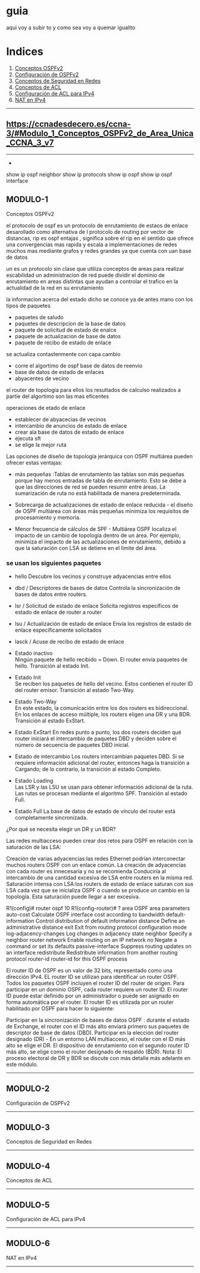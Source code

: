 # guia

aqui voy a subir to y como sea voy a quemar igualito

# Indices

1. [Conceptos OSPFv2](#MODULO-1)
2. [Configuración de OSPFv2](#MODULO-2)
3. [Conceptos de Seguridad en Redes](#MODULO-3)
4. [Conceptos de ACL](#MODULO-4)
5. [Configuración de ACL para IPv4](#MODULO-5)
6. [NAT en IPv4](#MODULO-6)


---
## https://ccnadesdecero.es/ccna-3/#Modulo_1_Conceptos_OSPFv2_de_Area_Unica_CCNA_3_v7
---
+
show ip ospf neighbor
show ip protocols
show ip ospf
show ip ospf interface

## MODULO-1
Conceptos OSPFv2

el protocolo de ospf es un protocolo de enrutamiento de estaos de enlace desarollado como alternativa de l protocolo de routing por vector de distancas, rip es ospf entajas , significa sobre el rip en el sentido que ofrece una convergencias mas rapida y escala a implementaciones de redes muchos mas mediante grafos y redes grandes ya que cuenta con uan base de datos

un es un protocolo sin clase que utiliza conceptos de areas para realizar escabilidad un administracion de red puede dividir el dominio de enrutamiento en areas distintas que ayudan a controlar el trafico en la actualidad de la red en su enrutamiento

la informacion acerca del estado dicho se conoce ya de antes mano con los tipos de paquetes

* paquetes de saludo
* paquetes de descripcion de la base de datos
* paquete de solicitud de estado de enalce
* paquete de actualizacion de base de datos 
* paquete de recibo de estado de enlace

se actualiza contastenmente con capa cambio

* corre el algortimo de ospf base de datos de reenvio
* base de datos de estado de enlaces
* abyacentes de vecino

el router de topologia para ellos los resultados de calculso realizados a partie del algortimo son las mas eficentes

operaciones de etado de enlace

* establecer de abyacecias de vecinos
* intercambio de anuncios de estado de enlace
* crear ala base de datos de estado de enlace
* ejecuta sft
* se elige la mejor ruta

Las opciones de diseño de topología jerárquica con OSPF multiárea pueden ofrecer estas ventajas:

* más pequeñas :Tablas de enrutamiento las tablas son más pequeñas porque hay menos entradas de tabla de enrutamiento. Esto se debe a que las direcciones de red se pueden resumir entre áreas. La sumarización de ruta no está habilitada de manera predeterminada.
  
* Sobrecarga de actualizaciones de estado de enlace reducida - el diseño de OSPF multiárea con áreas más pequeñas minimiza los requisitos de procesamiento y memoria.

* Menor frecuencia de cálculos de SPF - Multiárea OSPF localiza el impacto de un cambio de topología dentro de un área. Por ejemplo, minimiza el impacto de las actualizaciones de enrutamiento, debido a que la saturación con LSA se detiene en el límite del área.

### se usan los siguientes paquetes

* hello
  Descubre los vecinos y construye adyacencias entre ellos
* dbd / Descriptores de bases de datos 
Controla la sincronización de bases de datos entre routers.
* lsr / Solicitud de estado de enlace
Solicita registros específicos de estado de enlace de router a router
* lsu / Actualización de estado de enlace
Envía los registros de estado de enlace específicamente solicitados
* lasck / Acuse de recibo de estado de enlace

* Estado inactivo	
Ningún paquete de hello recibido = Down.
El router envía paquetes de hello.
Transición al estado Init.


* Estado Init	
Se reciben los paquetes de hello del vecino.
Estos contienen el router ID del router emisor.
Transición al estado Two-Way.

* Estado Two-Way	
En este estado, la comunicación entre los dos routers es bidireccional.
En los enlaces de acceso múltiple, los routers eligen una DR y una BDR.
Transición al estado ExStart.

* Estado ExStart	En redes punto a punto, los dos routers deciden qué router iniciará el intercambio de paquetes DBD y deciden sobre el número de secuencia de paquetes DBD inicial.

* Estado de intercambio	
Los routers intercambian paquetes DBD.
Si se requiere información adicional del router, entonces haga la transición a Cargando; de lo contrario, la transición al estado Completo.

* Estado Loading	
Las LSR y las LSU se usan para obtener información adicional de la ruta.
Las rutas se procesan mediante el algoritmo SPF.
Transición al estado Full.

* Estado Full
La base de datos de estado de vínculo del router está completamente sincronizada.

¿Por qué se necesita elegir un DR y un BDR?

Las redes multiacceso pueden crear dos retos para OSPF en relación con la saturación de las LSA:

Creación de varias adyacencias:las redes Ethernet podrían interconectar muchos routers OSPF con un enlace común. La creación de adyacencias con cada router es innecesaria y no se recomienda Conduciría al intercambio de una cantidad excesiva de LSA entre routers en la misma red.
Saturación intensa con LSA:los routers de estado de enlace saturan con sus LSA cada vez que se inicializa OSPF o cuando se produce un cambio en la topología. Esta saturación puede llegar a ser excesiva.

R1(config)# router ospf 10
R1(config-router)# ?
  area                   OSPF area parameters
  auto-cost              Calculate OSPF interface cost according to bandwidth
  default-information    Control distribution of default information
  distance               Define an administrative distance
  exit                   Exit from routing protocol configuration mode
  log-adjacency-changes  Log changes in adjacency state
  neighbor               Specify a neighbor router
  network                Enable routing on an IP network
  no                     Negate a command or set its defaults
  passive-interface      Suppress routing updates on an interface
  redistribute           Redistribute information from another routing protocol
  router-id              router-id for this OSPF process

  El router ID de OSPF es un valor de 32 bits, representado como una dirección IPv4. EL router ID se utilizan para identificar un router OSPF. Todos los paquetes OSPF incluyen el router ID del router de origen. Para participar en un dominio OSPF, cada router requiere un router ID. El router ID puede estar definido por un administrador o puede ser asignado en forma automática por el router. El router ID es utilizada por un router habilitado por OSPF para hacer lo siguiente:

Participar en la sincronización de bases de datos OSPF : durante el estado de Exchange, el router con el ID más alto enviará primero sus paquetes de descriptor de base de datos (DBD).
Participar en la elección del router designado (DR) - En un entorno LAN multiacceso, el router con el ID más alto se elige el DR. El dispositivo de enrutamiento con el segundo router ID más alto, se elige como el router designado de respaldo (BDR).
Nota: El proceso electoral de DR y BDR se discute con más detalle más adelante en este módulo.

---

## MODULO-2
Configuración de OSPFv2

---
## MODULO-3
Conceptos de Seguridad en Redes


---
## MODULO-4
Conceptos de ACL

---
## MODULO-5
Configuración de ACL para IPv4

---
## MODULO-6
NAT en IPv4

---
